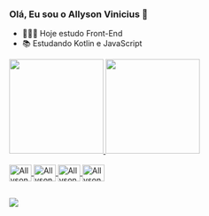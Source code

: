 ###  Olá, Eu sou o Allyson Vinicius 👋

- 👨🏻‍💻 Hoje estudo Front-End
- 📚 Estudando Kotlin e JavaScript

<div>
  <a href="https://github.com/AllysonVinicius">
  <img height="170em" src="https://github-readme-stats.vercel.app/api?username=AllysonVinicius&show_icons=true&theme=tokyonight&include_all_commits=true&count_private=true"/>
  <img height="170em" src="https://github-readme-stats.vercel.app/api/top-langs/?username=AllysonVinicius&layout=compact&langs_count=7&theme=tokyonight"/>
</div>
<div style="display: inline_block"><br>
  <img align="center" alt="Allyson-HTML" height="30" width="40" src="https://cdn.jsdelivr.net/gh/devicons/devicon/icons/html5/html5-original.svg">
  <img align="center" alt="Allyson-CSS" height="30" width="40" src="https://cdn.jsdelivr.net/gh/devicons/devicon/icons/css3/css3-original.svg">
  <img align="center" alt="Allyson-Js" height="30" width="40" src="https://cdn.jsdelivr.net/gh/devicons/devicon/icons/javascript/javascript-original.svg">
  <img align="center" alt="Allyson-Kt" height="30" width="40" src="https://cdn.jsdelivr.net/gh/devicons/devicon/icons/kotlin/kotlin-original.svg">	
</div>
  
##
  
<div>
  <a href = "mailto:allysonvinicius733@gmail.com"><img src="https://img.shields.io/badge/-Gmail-%23333?style=for-the-badge&logo=gmail&logoColor=white" destino ="_blank"></a>
</div>
